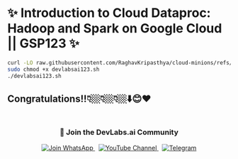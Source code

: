 # ✨ Introduction to Cloud Dataproc: Hadoop and Spark on Google Cloud || GSP123 ✨


```bash
curl -LO raw.githubusercontent.com/RaghavKripasthya/cloud-minions/refs/heads/main/Introduction%20to%20Cloud%20Dataproc%20Hadoop%20and%20Spark%20on%20Google%20Cloud/devlabsai123.sh
sudo chmod +x devlabsai123.sh
./devlabsai123.sh
```
</div>

## Congratulations!!👇🏼👇🏼👇🏼⬇️😊❤️

<div align="center" style="padding: 5px;">
  <h3>📱 Join the DevLabs.ai Community</h3>
  
  <a href="https://chat.whatsapp.com/BeGG0HXiM469i3WFMgm4qs">
    <img src="https://img.shields.io/badge/Join_WhatsApp-25D366?style=for-the-badge&logo=whatsapp&logoColor=white" alt="Join WhatsApp">
  </a>
  &nbsp;
  <a href="https://www.youtube.com/channel/UCVFPYmP2CZvVmICxw7YHT8A">
    <img src="https://img.shields.io/badge/Subscribe-Devlabs%20ai-FF0000?style=for-the-badge&logo=youtube&logoColor=white" alt="YouTube Channel">
  </a>
  &nbsp;
  <a href="https://t.me/DevLabsai">
    <img src="https://img.shields.io/badge/DevLabsai-chats%20&Updates-0077B5?style=for-the-badge&logo=Telegram&logoColor=white" alt="Telegram">
</a>


</div>

